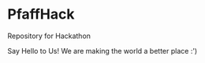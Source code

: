 # PfaffHack

Repository for Hackathon 

Say Hello to Us!
We are making the world a better place :')
